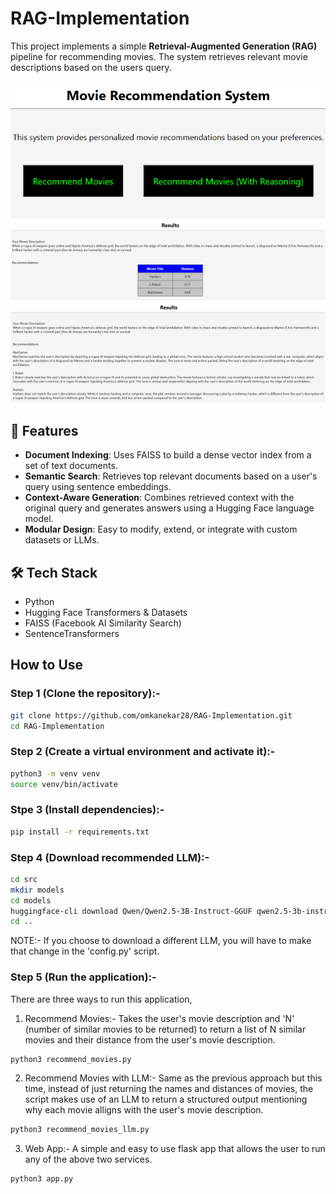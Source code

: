 # RAG-Implementation

This project implements a simple **Retrieval-Augmented Generation (RAG)** pipeline for recommending movies. The system retrieves relevant movie descriptions based on the users query.

![Image not found!](https://github.com/omkanekar28/RAG-Implementation/raw/main/screenshots/home.png "Homepage")
![Image not found!](https://github.com/omkanekar28/RAG-Implementation/raw/main/screenshots/recommend_movies.png "Recommend Movies Page")
![Image not found!](https://github.com/omkanekar28/RAG-Implementation/raw/main/screenshots/recommend_movies_with_reasoning.png "Recommend Movies With Reasoning Page")

## 🚀 Features

- **Document Indexing**: Uses FAISS to build a dense vector index from a set of text documents.
- **Semantic Search**: Retrieves top relevant documents based on a user's query using sentence embeddings.
- **Context-Aware Generation**: Combines retrieved context with the original query and generates answers using a Hugging Face language model.
- **Modular Design**: Easy to modify, extend, or integrate with custom datasets or LLMs.

## 🛠️ Tech Stack

- Python  
- Hugging Face Transformers & Datasets  
- FAISS (Facebook AI Similarity Search)  
- SentenceTransformers  

## How to Use

### Step 1 (Clone the repository):-
```bash
git clone https://github.com/omkanekar28/RAG-Implementation.git
cd RAG-Implementation
```

### Step 2 (Create a virtual environment and activate it):-
```bash
python3 -m venv venv
source venv/bin/activate
```

### Stpe 3 (Install dependencies):-
```bash
pip install -r requirements.txt
```

### Step 4 (Download recommended LLM):-
```bash
cd src
mkdir models
cd models
huggingface-cli download Qwen/Qwen2.5-3B-Instruct-GGUF qwen2.5-3b-instruct-q5_k_m.gguf --local-dir . --local-dir-use-symlinks False
cd ..
```
NOTE:- If you choose to download a different LLM, you will have to make that change in the 'config.py' script.

### Step 5 (Run the application):-
There are three ways to run this application,
1. Recommend Movies:-
Takes the user's movie description and 'N' (number of similar movies to be returned) to return a list of N similar movies and their distance from the user's movie description.
```bash
python3 recommend_movies.py
```

2. Recommend Movies with LLM:-
Same as the previous approach but this time, instead of just returning the names and distances of movies, the script makes use of an LLM to return a structured output mentioning why each movie alligns with the user's movie description.
```bash
python3 recommend_movies_llm.py
```

3. Web App:-
A simple and easy to use flask app that allows the user to run any of the above two services.
```bash
python3 app.py
```
